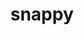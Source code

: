 ---
title: "snappy"
layout: cache
categories: [package, v0.18.1]
meta: {"versions": ["1.1.8"], "compilers": ["gcc@=7.3.1", "gcc@=7.5.0"], "oss": ["amzn2", "ubuntu18.04"], "platforms": ["linux"], "targets": ["aarch64", "graviton2", "x86_64", "x86_64_v3", "x86_64_v4"], "stacks": ["aws-ahug", "aws-ahug-aarch64", "aws-isc", "aws-isc-aarch64", "data-vis-sdk", "e4s", "root"], "num_specs": 6, "num_specs_by_stack": {"root": 6, "e4s": 1, "aws-ahug": 2, "aws-isc": 2, "aws-isc-aarch64": 2, "aws-ahug-aarch64": 2, "data-vis-sdk": 1}}
spec_details: [{"hash": "5mbhwvbn32i2tdarwbv4hymz7tbczvjr", "compiler": "gcc@=7.5.0", "versions": ["1.1.8"], "os": "ubuntu18.04", "platform": "linux", "target": "x86_64", "variants": ["build_type=RelWithDebInfo", "~ipo", "patches=c9cfecb", "+pic", "+shared"], "stacks": ["root", "e4s"], "size": "-", "tarball": "https://binaries.spack.io/releases/v0.18.1/build_cache/linux-ubuntu18.04-x86_64/gcc-7.5.0/snappy-1.1.8/linux-ubuntu18.04-x86_64-gcc-7.5.0-snappy-1.1.8-5mbhwvbn32i2tdarwbv4hymz7tbczvjr.spack"}, {"hash": "vttnvqyrgllcwx7m72tsmflafqteo53v", "compiler": "gcc@=7.3.1", "versions": ["1.1.8"], "os": "amzn2", "platform": "linux", "target": "x86_64_v3", "variants": ["build_type=RelWithDebInfo", "~ipo", "patches=c9cfecb", "+pic", "+shared"], "stacks": ["aws-ahug", "root", "aws-isc"], "size": "-", "tarball": "https://binaries.spack.io/releases/v0.18.1/build_cache/linux-amzn2-x86_64_v3/gcc-7.3.1/snappy-1.1.8/linux-amzn2-x86_64_v3-gcc-7.3.1-snappy-1.1.8-vttnvqyrgllcwx7m72tsmflafqteo53v.spack"}, {"hash": "v5xp7cnh2b3zo4eaffqlia7tsvxzmf4t", "compiler": "gcc@=7.3.1", "versions": ["1.1.8"], "os": "amzn2", "platform": "linux", "target": "x86_64_v4", "variants": ["build_type=RelWithDebInfo", "~ipo", "patches=c9cfecb", "+pic", "+shared"], "stacks": ["aws-ahug", "root", "aws-isc"], "size": "-", "tarball": "https://binaries.spack.io/releases/v0.18.1/build_cache/linux-amzn2-x86_64_v4/gcc-7.3.1/snappy-1.1.8/linux-amzn2-x86_64_v4-gcc-7.3.1-snappy-1.1.8-v5xp7cnh2b3zo4eaffqlia7tsvxzmf4t.spack"}, {"hash": "2syy3qszkdq3tgftwlc7gapbfupeflxm", "compiler": "gcc@=7.3.1", "versions": ["1.1.8"], "os": "amzn2", "platform": "linux", "target": "graviton2", "variants": ["build_type=RelWithDebInfo", "~ipo", "patches=c9cfecb", "+pic", "+shared"], "stacks": ["aws-isc-aarch64", "root", "aws-ahug-aarch64"], "size": "-", "tarball": "https://binaries.spack.io/releases/v0.18.1/build_cache/linux-amzn2-graviton2/gcc-7.3.1/snappy-1.1.8/linux-amzn2-graviton2-gcc-7.3.1-snappy-1.1.8-2syy3qszkdq3tgftwlc7gapbfupeflxm.spack"}, {"hash": "hklxyzlubfdjtyllmtdfioidahi7rd7y", "compiler": "gcc@=7.3.1", "versions": ["1.1.8"], "os": "amzn2", "platform": "linux", "target": "aarch64", "variants": ["build_type=RelWithDebInfo", "~ipo", "patches=c9cfecb", "+pic", "+shared"], "stacks": ["aws-isc-aarch64", "root", "aws-ahug-aarch64"], "size": "-", "tarball": "https://binaries.spack.io/releases/v0.18.1/build_cache/linux-amzn2-aarch64/gcc-7.3.1/snappy-1.1.8/linux-amzn2-aarch64-gcc-7.3.1-snappy-1.1.8-hklxyzlubfdjtyllmtdfioidahi7rd7y.spack"}, {"hash": "l76kkvfhktz2rfdi6uxljv3gtpmqmsvd", "compiler": "gcc@=7.5.0", "versions": ["1.1.8"], "os": "ubuntu18.04", "platform": "linux", "target": "x86_64", "variants": ["build_type=RelWithDebInfo", "~ipo", "patches=c9cfecb", "+pic", "+shared"], "stacks": ["data-vis-sdk", "root"], "size": "-", "tarball": "https://binaries.spack.io/releases/v0.18.1/build_cache/linux-ubuntu18.04-x86_64/gcc-7.5.0/snappy-1.1.8/linux-ubuntu18.04-x86_64-gcc-7.5.0-snappy-1.1.8-l76kkvfhktz2rfdi6uxljv3gtpmqmsvd.spack"}]
---